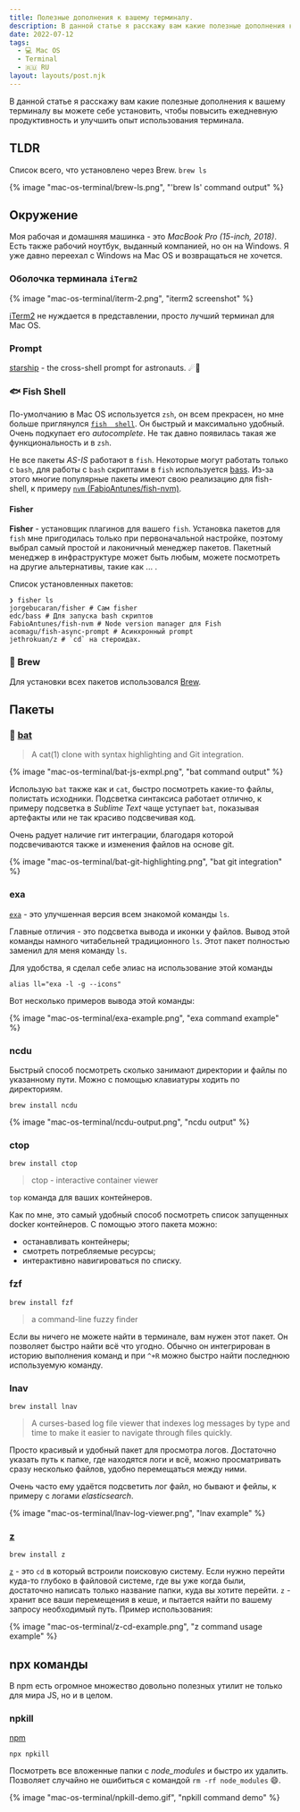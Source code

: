```yaml
---
title: Полезные дополнения к вашему терминалу.
description: В данной статье я расскажу вам какие полезные дополнения к вашему терминалу вы можете себе установить, чтобы повысить ежедневную продуктивность и улучшить опыт использования терминала.
date: 2022-07-12
tags:
  - 💻 Mac OS
  - Terminal
  - 🇷🇺 RU
layout: layouts/post.njk
---
```


В данной статье я расскажу вам какие полезные дополнения к вашему терминалу вы можете себе установить, чтобы повысить ежедневную продуктивность и улучшить опыт использования терминала.

## TLDR

Список всего, что установлено через Brew. `brew ls`

{% image "mac-os-terminal/brew-ls.png", "'brew ls' command output" %}

## Окружение

Моя рабочая и домашняя машинка - это *MacBook Pro (15-inch, 2018)*. Есть также рабочий ноутбук, выданный компанией, но он на Windows. Я уже давно переехал с Windows на Mac OS и возвращаться не хочется.

### Оболочка терминала `iTerm2`

{% image "mac-os-terminal/iterm-2.png", "iterm2 screenshot" %}

[iTerm2](https://iterm2.com/) не нуждается в представлении, просто лучший терминал для Mac OS.

### Prompt

[starship](https://starship.rs/) - the cross-shell prompt for astronauts. ☄🌌️

### 🐟 Fish Shell

По-умолчанию в Mac OS используется `zsh`, он всем прекрасен, но мне больше приглянулся [`fish  shell`](https://fishshell.com/). Он быстрый и максимально удобный. Очень подкупает его *autocomplete*. Не так давно появилась такая же функциональность и в `zsh`.

Не все пакеты *AS-IS* работают в `fish`. Некоторые могут работать только с `bash`, для работы с `bash` скриптами в `fish` используется [bass](https://github.com/edc/bass). Из-за этого многие популярные пакеты имеют свою реализацию для fish-shell, к примеру [`nvm` (FabioAntunes/fish-nvm)](https://github.com/FabioAntunes/fish-nvm).

#### Fisher

**Fisher** - установщик плагинов для вашего `fish`. Установка пакетов для `fish` мне пригодилась только при первоначальной настройке, поэтому выбрал самый простой и лаконичный менеджер пакетов. Пакетный менеджер в инфраструктуре может быть любым, можете посмотреть на другие альтернативы, такие как ... .

Список установленных пакетов:

```shell
❯ fisher ls
jorgebucaran/fisher # Сам fisher
edc/bass # Для запуска bash скриптов
FabioAntunes/fish-nvm # Node version manager для Fish
acomagu/fish-async-prompt # Асинхронный prompt
jethrokuan/z # `cd` на стероидах.
```

### 🍺 Brew

Для установки всех пакетов использовался [Brew](https://brew.sh/).

## Пакеты

### 🦇 [bat](https://github.com/sharkdp/bat)

> A cat(1) clone with syntax highlighting and Git integration.

<div class="img-center img-center__70">
  {% image "mac-os-terminal/bat-js-exmpl.png", "bat command output" %}
</div>

Использую `bat` также как и `cat`, быстро посмотреть какие-то файлы, полистать исходники. Подсветка синтаксиса работает отлично, к примеру подсветка в *Sublime Text* чаще уступает `bat`, показывая артефакты или не так красиво подсвечивая код.

Очень радует наличие гит интеграции, благодаря которой подсвечиваются также и изменения файлов на основе git.

<div class="img-center img-center__50">
  {% image "mac-os-terminal/bat-git-highlighting.png", "bat git integration" %}
</div>

### exa

[`exa`](https://github.com/ogham/exa) - это  улучшенная версия всем знакомой команды `ls`.

Главные отличия - это подсветка вывода и иконки у файлов. Вывод этой команды намного читабельней традиционного `ls`. Этот пакет полностью заменил для меня команду `ls`.

Для удобства, я сделал себе элиас на использование этой команды

```shell
alias ll="exa -l -g --icons"
```

Вот несколько примеров вывода этой команды:

<div class="img-center img-center__70">
  {% image "mac-os-terminal/exa-example.png", "exa command example" %}
</div>

### ncdu

Быстрый способ посмотреть сколько занимают директории и файлы по указанному пути. Можно с помощью клавиатуры ходить по директориям.

```shell
brew install ncdu
```

<div class="img-center img-center__70">
  {% image "mac-os-terminal/ncdu-output.png", "ncdu output" %}
</div>

### ctop

```shell
brew install ctop
```

> ctop - interactive container viewer

`top` команда для ваших контейнеров.

Как по мне, это самый удобный способ посмотреть список запущенных docker контейнеров. С помощью этого пакета можно:

* останавливать контейнеры;
* смотреть потребляемые ресурсы;
* интерактивно навигироваться по списку.

### fzf

```shell
brew install fzf
```

> a command-line fuzzy finder

Если вы ничего не можете найти в терминале, вам нужен этот пакет. Он позволяет быстро найти всё что угодно. Обычно он интегрирован в историю выполнения команд и при `^+R` можно быстро найти последнюю используемую команду.

### lnav

```shell
brew install lnav
```

> A curses-based log file viewer that indexes log messages by type and time to make it easier to navigate through files quickly.

Просто красивый и удобный пакет для просмотра логов. Достаточно указать путь к папке, где находятся логи и всё, можно просматривать сразу несколько файлов, удобно перемещаться между ними.

Очень часто ему удаётся подсветить лог файл, но бывают и фейлы, к примеру с логами *elasticsearch*.

<div class="img-center">
  {% image "mac-os-terminal/lnav-log-viewer.png", "lnav example" %}
</div>

### [z](https://github.com/rupa/z)

```shell
brew install z
```

[`z`](https://github.com/rupa/z) - это `cd` в который встроили поисковую систему. Если нужно перейти куда-то глубоко в файловой системе, где вы уже когда были, достаточно написать только название папки, куда вы хотите перейти. `z` - хранит все ваши перемещения в кеше, и пытается найти по вашему запросу необходимый путь. Пример использования:

<div class="img-center img-center__50">
  {% image "mac-os-terminal/z-cd-example.png", "z command usage example" %}
</div>

## npx команды

В npm есть огромное множество довольно полезных утилит не только для мира JS, но и в целом.

### npkill

[npm](https://www.npmjs.com/package/npkill)

```shell
npx npkill
```

Посмотреть все вложенные папки с *node_modules* и быстро их удалить. Позволяет случайно не ошибиться с командой `rm -rf node_modules` 😄.

<div class="img-center img-center__100">
  {% image "mac-os-terminal/npkill-demo.gif", "npkill command demo" %}
</div>
